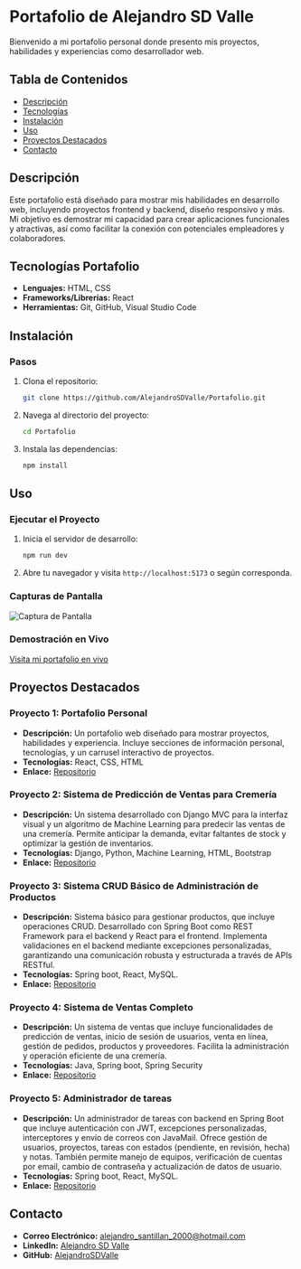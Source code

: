 # Portafolio de Alejandro SD Valle

Bienvenido a mi portafolio personal donde presento mis proyectos, habilidades y experiencias como desarrollador web.

## Tabla de Contenidos
- [Descripción](#descripción)
- [Tecnologías](#tecnologías-portafolio)
- [Instalación](#instalación)
- [Uso](#uso)
- [Proyectos Destacados](#proyectos-destacados)
- [Contacto](#contacto)

## Descripción
Este portafolio está diseñado para mostrar mis habilidades en desarrollo web, incluyendo proyectos frontend y backend, diseño responsivo y más. Mi objetivo es demostrar mi capacidad para crear aplicaciones funcionales y atractivas, así como facilitar la conexión con potenciales empleadores y colaboradores.

## Tecnologías Portafolio
- **Lenguajes:** HTML, CSS
- **Frameworks/Librerías:** React 
- **Herramientas:** Git, GitHub, Visual Studio Code

## Instalación

### Pasos
1. Clona el repositorio:
    ```bash
    git clone https://github.com/AlejandroSDValle/Portafolio.git
    ```
2. Navega al directorio del proyecto:
    ```bash
    cd Portafolio
    ```
3. Instala las dependencias:
    ```bash
    npm install
    ```

## Uso
### Ejecutar el Proyecto
1. Inicia el servidor de desarrollo:
    ```bash
    npm run dev
    ```
2. Abre tu navegador y visita `http://localhost:5173` o  según corresponda.

### Capturas de Pantalla
![Captura de Pantalla](https://github.com/user-attachments/assets/886003d9-ddb0-4cb6-ad1d-b96d5c6a39e1)


### Demostración en Vivo
[Visita mi portafolio en vivo](https://glittery-stardust-55f133.netlify.app/)

## Proyectos Destacados
### Proyecto 1: Portafolio Personal
- **Descripción:** Un portafolio web diseñado para mostrar proyectos, habilidades y experiencia. Incluye secciones de información personal, tecnologías, y un carrusel interactivo de proyectos.
- **Tecnologías:** React, CSS, HTML
- **Enlace:** [Repositorio](https://github.com/AlejandroSDValle/Portafolio)

### Proyecto 2: Sistema de Predicción de Ventas para Cremería
- **Descripción:** Un sistema desarrollado con Django MVC para la interfaz visual y un algoritmo de Machine Learning para predecir las ventas de una cremería. Permite anticipar la demanda, evitar faltantes de stock y optimizar la gestión de inventarios.
- **Tecnologías:** Django, Python, Machine Learning, HTML, Bootstrap
- **Enlace:** [Repositorio](https://github.com/AlejandroSDValle/Prediccion)

### Proyecto 3: Sistema CRUD Básico de Administración de Productos
- **Descripción:** Sistema básico para gestionar productos, que incluye operaciones CRUD. Desarrollado con Spring Boot como REST Framework para el backend y React para el frontend. Implementa validaciones en el backend mediante excepciones personalizadas, garantizando una comunicación robusta y estructurada a través de APIs RESTful.
- **Tecnologías:** Spring boot, React, MySQL.
- **Enlace:** [Repositorio](https://github.com/AlejandroSDValle/Administrador-Productos)

### Proyecto 4: Sistema de Ventas Completo
- **Descripción:** Un sistema de ventas que incluye funcionalidades de predicción de ventas, inicio de sesión de usuarios, venta en línea, gestión de pedidos, productos y proveedores. Facilita la administración y operación eficiente de una cremería.
- **Tecnologías:** Java, Spring boot, Spring Security
- **Enlace:** [Repositorio](https://github.com/AlejandroSDValle/tienda-online)

### Proyecto 5: Administrador de tareas
- **Descripción:** Un administrador de tareas con backend en Spring Boot que incluye autenticación con JWT, excepciones personalizadas, interceptores y envío de correos con JavaMail. Ofrece gestión de usuarios, proyectos, tareas con estados (pendiente, en revisión, hecha) y notas. También permite manejo de equipos, verificación de cuentas por email, cambio de contraseña y actualización de datos de usuario.
- **Tecnologías:** Spring boot, React, MySQL.
- **Enlace:** [Repositorio](https://github.com/AlejandroSDValle/UpTask)

## Contacto
- **Correo Electrónico:** alejandro_santillan_2000@hotmail.com
- **LinkedIn:** [Alejandro SD Valle](https://www.linkedin.com/in/alejandro-santillan-32a089218)
- **GitHub:** [AlejandroSDValle](https://github.com/AlejandroSDValle)

